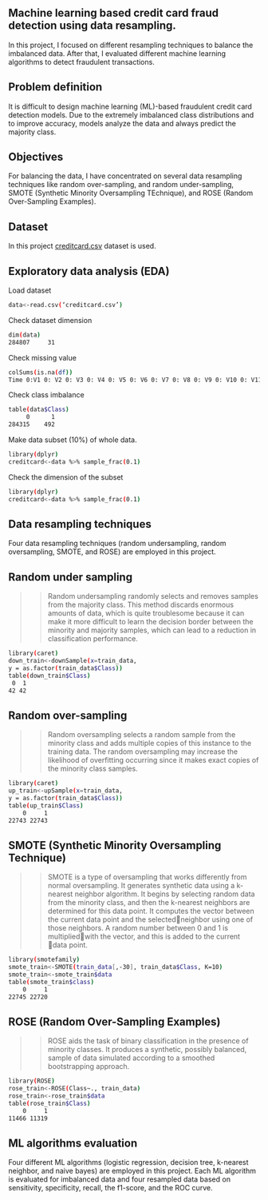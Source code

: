 ## Machine learning based credit card fraud detection using data resampling.
In this project, I focused on different resampling techniques to balance the imbalanced data. After that, I evaluated different machine learning algorithms to detect fraudulent transactions.
## Problem definition
It is difficult to design machine learning (ML)-based fraudulent credit card detection models. Due to the extremely imbalanced class distributions and to improve accuracy, models analyze the data and always predict the majority class.
## Objectives
For balancing the data, I have concentrated on several data resampling techniques like random over-sampling, and random under-sampling, SMOTE (Synthetic Minority Oversampling TEchnique), and ROSE (Random Over-Sampling Examples).
## Dataset
In this project 
[creditcard.csv](https://www.kaggle.com/datasets/mlg-ulb/creditcardfraud)
 dataset is used.

## Exploratory data analysis (EDA)

Load dataset

```bash
data<-read.csv(‘creditcard.csv’)
```
Check dataset dimension
```bash
dim(data)
284807     31
```
Check missing value
```bash
colSums(is.na(df))
Time 0:V1 0: V2 0: V3 0: V4 0: V5 0: V6 0: V7 0: V8 0: V9 0: V10 0: V11 0: V12 0: V13 0: V14 0: V15 0: V16 0: V17 0: V18 0: V19 0: V20 0: V21 0: V22 0: V23 0: V24 0: V25 0: V26 0: V27 0: V28 0: Amount 0: Class 0

```
Check class imbalance
```bash
table(data$Class)
     0      1 
284315    492
```
Make data subset (10%) of whole data.
```bash
library(dplyr)
creditcard<-data %>% sample_frac(0.1)
```
Check the dimension of the subset
```bash
library(dplyr)
creditcard<-data %>% sample_frac(0.1)
```
## Data resampling techniques
Four data resampling techniques (random undersampling, random oversampling, SMOTE, and ROSE) are employed in this project.
## Random under sampling
>> Random undersampling randomly selects and removes samples from the majority class.
>> This method discards enormous amounts of data, which is quite troublesome because it can make it more difficult to learn the decision border between the minority and majority samples, which can lead to a reduction in classification performance.
```bash
library(caret)
down_train<-downSample(x=train_data, 
y = as.factor(train_data$Class))
table(down_train$Class)
 0  1 
42 42 
```
## Random over-sampling
>>Random oversampling selects a random sample from the minority class and adds multiple copies of this instance to the training data.
>>The random oversampling may increase the likelihood of overfitting occurring since it makes exact copies of the minority class samples.
```bash
library(caret)
up_train<-upSample(x=train_data,
y = as.factor(train_data$Class))
table(up_train$Class)
    0     1 
22743 22743 
```
## SMOTE (Synthetic Minority Oversampling Technique) 
>>SMOTE is a type of oversampling that works differently from normal oversampling.
It generates synthetic data using a k-nearest neighbor algorithm. 
It begins by selecting random data from the minority class, and then the k-nearest neighbors are determined for this data point.
It computes the vector between the current data point and the selectedneighbor using one of those neighbors.
A random number between 0 and 1 is multipliedwith the vector, and this is added to the current data point.
```bash
library(smotefamily)
smote_train<-SMOTE(train_data[,-30], train_data$Class, K=10)
smote_train<-smote_train$data
table(smote_train$class)
    0     1 
22745 22720 
```
## ROSE (Random Over-Sampling Examples) 
>>ROSE aids the task of binary classification in the presence of minority classes.
It produces a synthetic, possibly balanced, sample of data simulated according to a smoothed bootstrapping approach.
```bash
library(ROSE)
rose_train<-ROSE(Class~., train_data)
rose_train<-rose_train$data
table(rose_train$Class)
    0     1 
11466 11319
```
## ML algorithms evaluation
Four different ML algorithms (logistic regression, decision tree, k-nearest neighbor, and naive bayes) are employed in this project. Each ML algorithm is evaluated for imbalanced data and four resampled data based on sensitivity, specificity, recall, the f1-score, and the ROC curve.



